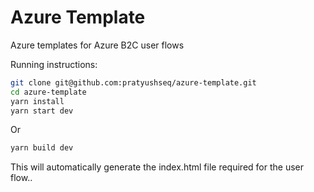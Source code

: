 # Azure Template

Azure templates for Azure B2C user flows

Running instructions:
```bash
git clone git@github.com:pratyushseq/azure-template.git
cd azure-template
yarn install
yarn start dev
```

Or 

```bash
yarn build dev
```

This will automatically generate the index.html file required for the user flow..